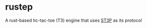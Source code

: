 # rustep

A rust-based tic-tac-toe (T3) engine that uses
[ST3P](https://gist.github.com/artfuldev/47ef277cf4bbbfdf0eed4750b8821c8c) as
its protocol
